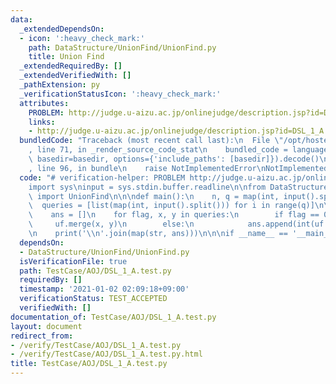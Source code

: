 ```yaml
---
data:
  _extendedDependsOn:
  - icon: ':heavy_check_mark:'
    path: DataStructure/UnionFind/UnionFind.py
    title: Union Find
  _extendedRequiredBy: []
  _extendedVerifiedWith: []
  _pathExtension: py
  _verificationStatusIcon: ':heavy_check_mark:'
  attributes:
    PROBLEM: http://judge.u-aizu.ac.jp/onlinejudge/description.jsp?id=DSL_1_A
    links:
    - http://judge.u-aizu.ac.jp/onlinejudge/description.jsp?id=DSL_1_A
  bundledCode: "Traceback (most recent call last):\n  File \"/opt/hostedtoolcache/Python/3.9.1/x64/lib/python3.9/site-packages/onlinejudge_verify/documentation/build.py\"\
    , line 71, in _render_source_code_stat\n    bundled_code = language.bundle(stat.path,\
    \ basedir=basedir, options={'include_paths': [basedir]}).decode()\n  File \"/opt/hostedtoolcache/Python/3.9.1/x64/lib/python3.9/site-packages/onlinejudge_verify/languages/python.py\"\
    , line 96, in bundle\n    raise NotImplementedError\nNotImplementedError\n"
  code: "# verification-helper: PROBLEM http://judge.u-aizu.ac.jp/onlinejudge/description.jsp?id=DSL_1_A\n\
    import sys\ninput = sys.stdin.buffer.readline\n\nfrom DataStructure.UnionFind.UnionFind\
    \ import UnionFind\n\n\ndef main():\n    n, q = map(int, input().split())\n  \
    \  queries = [list(map(int, input().split())) for i in range(q)]\n\n    uf = UnionFind(n)\n\
    \    ans = []\n    for flag, x, y in queries:\n        if flag == 0:\n       \
    \     uf.merge(x, y)\n        else:\n            ans.append(int(uf.same(x, y)))\n\
    \n    print('\\n'.join(map(str, ans)))\n\n\nif __name__ == '__main__':\n    main()\n"
  dependsOn:
  - DataStructure/UnionFind/UnionFind.py
  isVerificationFile: true
  path: TestCase/AOJ/DSL_1_A.test.py
  requiredBy: []
  timestamp: '2021-01-02 02:09:18+09:00'
  verificationStatus: TEST_ACCEPTED
  verifiedWith: []
documentation_of: TestCase/AOJ/DSL_1_A.test.py
layout: document
redirect_from:
- /verify/TestCase/AOJ/DSL_1_A.test.py
- /verify/TestCase/AOJ/DSL_1_A.test.py.html
title: TestCase/AOJ/DSL_1_A.test.py
---
```

